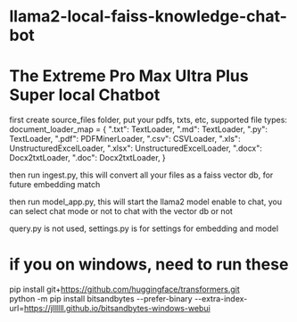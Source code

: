 # llama2-local-faiss-knowledge-chat-bot
# The Extreme Pro Max Ultra Plus Super local Chatbot

first create source_files folder, put your pdfs, txts, etc, supported file types:
document_loader_map = {
    ".txt": TextLoader,
    ".md": TextLoader,
    ".py": TextLoader,
    ".pdf": PDFMinerLoader,
    ".csv": CSVLoader,
    ".xls": UnstructuredExcelLoader,
    ".xlsx": UnstructuredExcelLoader,
    ".docx": Docx2txtLoader,
    ".doc": Docx2txtLoader,
}



then run ingest.py, this will convert all your files as a faiss vector db, for future embedding match

then run model_app.py, this will start the llama2 model enable to chat, you can select chat mode or not to chat with the vector db or not

query.py is not used, settings.py is for settings for embedding and model



# if you on windows, need to run these  
pip install git+https://github.com/huggingface/transformers.git   
python -m pip install bitsandbytes --prefer-binary --extra-index-url=https://jllllll.github.io/bitsandbytes-windows-webui
